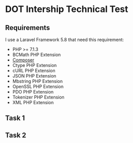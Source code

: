 # DOT Intership Technical Test

## Requirements
 I use a Laravel Framework 5.8 that need this requirement:
 - PHP >= 7.1.3
 - BCMath PHP Extension
 - [Composer](https://getcomposer.org/)
 - Ctype PHP Extension
 - cURL PHP Extension
 - JSON PHP Extension
 - Mbstring PHP Extension
 - OpenSSL PHP Extension
 - PDO PHP Extension
 - Tokenizer PHP Extension
 - XML PHP Extension

## Task 1


## Task 2

